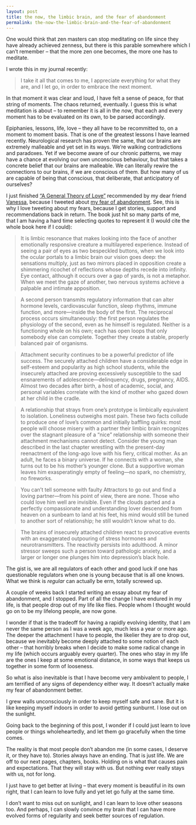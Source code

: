 ```yaml
---
layout: post
title: the now, the limbic brain, and the fear of abandonment
permalink: the-now-the-limbic-brain-and-the-fear-of-abandonment
---
```


One would think that zen masters can stop meditating on life since they have already achieved zenness, but there is this parable somewhere which I can’t remember – that the more zen one becomes, the more one has to meditate. 

I wrote this in my journal recently:
> I take it all that comes to me, I appreciate everything for what they are, and I let go, in order to embrace the next moment.

In that moment it was clear and loud, I have felt a sense of peace, for that string of moments. The chaos returned, eventually. I guess this is what meditation is about – to remember it is all in the _now_, that each and every moment has to be evaluated on its own, to be parsed accordingly. 

Epiphanies, lessons, life, love – they all have to be recommitted to, on a moment to moment basis. That is one of the greatest lessons I have learned recently. Neurological research has proven the same, that our brains are extremely malleable and yet set in its ways. We’re walking contradictions and paradoxes. Yet if we become aware of our chronic patterns, we may have a chance at evolving our own unconscious behaviour, but that takes a concrete belief that our brains are malleable. We can literally rewire the connections to our brains, if we are conscious of them. But how many of us are capable of being that conscious, that deliberate, that anticipatory of ourselves?

I just finished [“A General Theory of Love”](http://www.amazon.com/General-Theory-Love-Thomas-Lewis/dp/0375709223) recommended by my dear friend [Vanessa](https://twitter.com/mozzadrella), because I tweeted about [my fear of abandonment](https://twitter.com/wynlim/status/702397026349289472). See, this is why I love tweeting about my fears, because I get stories, support and recommendations back in return. The book just hit so many parts of me, that I am having a hard time selecting quotes to represent it (I would cite the whole book here if I could):

> It is limbic resonance that makes looking into the face of another emotionally responsive creature a multilayered experience. Instead of seeing a pair of eyes as two bespeckled buttons, when we look into the ocular portals to a limbic brain our vision goes deep: the sensations multiply, just as two mirrors placed in opposition create a shimmering ricochet of reflections whose depths recede into infinity. Eye contact, although it occurs over a gap of yards, is not a metaphor. When we meet the gaze of another, two nervous systems achieve a palpable and intimate apposition.


> A second person transmits regulatory information that can alter hormone levels, cardiovascular function, sleep rhythms, immune function, and more—inside the body of the first. The reciprocal process occurs simultaneously: the first person regulates the physiology of the second, even as he himself is regulated. Neither is a functioning whole on his own; each has open loops that only somebody else can complete. Together they create a stable, properly balanced pair of organisms.


> Attachment security continues to be a powerful predictor of life success. The securely attached children have a considerable edge in self-esteem and popularity as high school students, while the insecurely attached are proving excessively susceptible to the sad ensnarements of adolescence—delinquency, drugs, pregnancy, AIDS. Almost two decades after birth, a host of academic, social, and personal variables correlate with the kind of mother who gazed down at her child in the cradle.


> A relationship that strays from one’s prototype is limbically equivalent to isolation. Loneliness outweighs most pain. These two facts collude to produce one of love’s common and initially baffling quirks: most people will choose misery with a partner their limbic brain recognizes over the stagnant pleasure of a “nice” relationship with someone their attachment mechanisms cannot detect. Consider the young man described in the last chapter wrestling with the present-day reenactment of the long-ago love with his fiery, critical mother. As an adult, he faces a binary universe. If he connects with a woman, she turns out to be his mother’s younger clone. But a supportive woman leaves him exasperatingly empty of feeling—no spark, no chemistry, no fireworks.


> You can’t tell someone with faulty Attractors to go out and find a loving partner—from his point of view, there are none. Those who could love him well are invisible. Even if the clouds parted and a perfectly compassionate and understanding lover descended from heaven on a sunbeam to land at his feet, his mind would still be tuned to another sort of relationship; he still wouldn’t know what to do.


> The brains of insecurely attached children react to provocative events with an exaggerated outpouring of stress hormones and neurotransmitters. The reactivity persists into adulthood. A minor stressor sweeps such a person toward pathologic anxiety, and a larger or longer one plunges him into depression’s black hole.


The gist is, we are all regulators of each other and good luck if one has questionable regulators when one is young because that is all one knows. What we think is _regular_ can actually be erm, totally screwed up. 

A couple of weeks back I started writing an essay about my fear of abandonment, and I stopped. Part of all the change I have endured in my life, is that people drop out of my life like flies. People whom I thought would go on to be my lifelong people, are now gone. 

I wonder if that is the tradeoff for having a rapidly evolving identity, that I am never the same person as I was a week ago, much less a year or more ago. The deeper the attachment I have to people, the likelier they are to drop out, because we inevitably become deeply attached to some notion of each other – that horribly breaks when I decide to make some radical change in my life (which occurs arguably every quarter). The ones who stay in my life are the ones I keep at some emotional distance, in some ways that keeps us together in some form of looseness. 

So what is also inevitable is that I have become very ambivalent to people, I am terrified of any signs of dependency either way. It doesn’t actually make my fear of abandonment better. 

I grew walls unconsciously in order to keep myself safe and sane. But it is like keeping myself indoors in order to avoid getting sunburnt. I lose out on the sunlight. 

Going back to the beginning of this post, I wonder if I could just learn to love people or things wholeheartedly, and let them go gracefully when the time comes.

The reality is that most people don’t abandon me (in some cases, I deserve it, or they have to). Stories always have an ending. That is just life. We are off to our next pages, chapters, books. Holding on is what that causes pain and expectations. That they will stay with us. But nothing ever really stays with us, not for long. 

I just have to get better at living – that every moment is beautiful in its own right, that I can learn to love fully and yet let go fully at the same time. 

I don’t want to miss out on sunlight, and I can learn to love other seasons too. And perhaps, I can slowly convince my brain that I can have more evolved forms of regularity and seek better sources of regulation.
